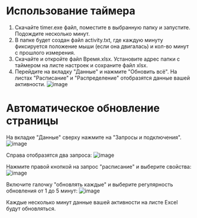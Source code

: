 # Использование таймера
1. Скачайте timer.exe файл, поместите в выбранную папку и запустите. Подождите несколько минут.
2. В папке будет создан файл activity.txt, где каждую минуту фиксируется положение мыши (если она двигалась) и кол-во минут с прошлого измерения.
3. Скачайте и откройте файл Время.xlsx. Установите адрес папки с таймером на листе настроек и сохраните файл xlsx. 
4. Перейдите на вкладку "Данные" и нажмите "Обновить всё". На листах "Расписание" и "Распределение" отобразятся данные вашей активности.
   ![image](https://github.com/morinad/timer/assets/44451631/6a596989-f790-4d0c-aa35-dcccd1a6a5df)


# Автоматическое обновление страницы
На вкладке "Данные" сверху нажмите на "Запросы и подключения". 
![image](https://github.com/morinad/timer/assets/44451631/4dde2075-45a3-4b9f-8a42-aaced6e968aa)

Справа отобразятся два запроса:
![image](https://github.com/morinad/timer/assets/44451631/631a60a9-b21e-4cb3-a1d7-818b5e2059fb)

Нажмите правой кнопкой на запрос "расписание" и выберите свойства:
![image](https://github.com/morinad/timer/assets/44451631/ca9f6ff6-0217-40f1-8cd9-dd946f07f32a)

Включите галочку "обновлять каждые" и выберите регулярность обновления от 1 до 5 минут:
![image](https://github.com/morinad/timer/assets/44451631/2be4d5f6-7c3b-45ff-8e39-6e9857afb162)

Каждые несколько минут данные вашей активности на листе Excel будут обновляться.
